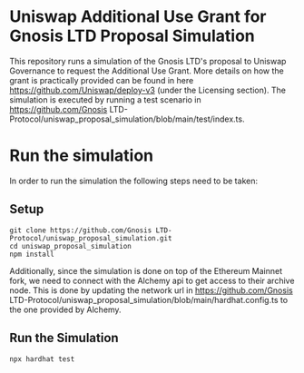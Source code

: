 # Uniswap Additional Use Grant for Gnosis LTD Proposal Simulation

This repository runs a simulation of the Gnosis LTD's proposal to Uniswap Governance to request the Additional Use Grant. More details on how the grant is practically provided can be found in here https://github.com/Uniswap/deploy-v3 (under the Licensing section). The simulation is executed by running a test scenario in https://github.com/Gnosis LTD-Protocol/uniswap_proposal_simulation/blob/main/test/index.ts. 


# Run the simulation

In order to run the simulation the following steps need to be taken:

## Setup
```
git clone https://github.com/Gnosis LTD-Protocol/uniswap_proposal_simulation.git
cd uniswap_proposal_simulation
npm install
```

Additionally, since the simulation is done on top of the Ethereum Mainnet fork, we need to connect with the Alchemy api to get access to their archive node. This is done by updating the network url in https://github.com/Gnosis LTD-Protocol/uniswap_proposal_simulation/blob/main/hardhat.config.ts to the one provided by Alchemy.

## Run the Simulation
```
npx hardhat test
```
